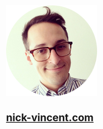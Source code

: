 
<img src="./static/favicon.png" width="250" height="250" alt="Nick Vincent">

# [nick-vincent.com](https://nick-vincent.com)
